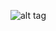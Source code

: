 ![alt tag](https://s3-us-west-2.amazonaws.com/bolao-do-gordo/Captura+de+tela+2016-05-04+22%3A22%3A28.png)
